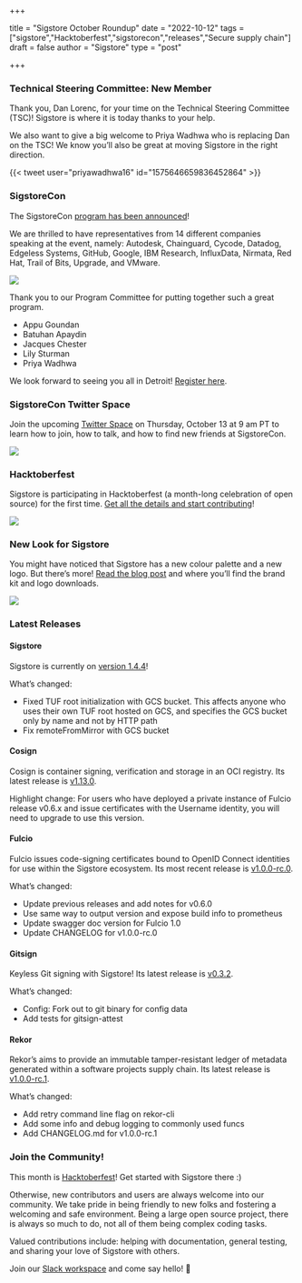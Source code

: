 +++

title = "Sigstore October Roundup"
date = "2022-10-12"
tags = ["sigstore","Hacktoberfest","sigstorecon","releases","Secure supply chain"]
draft = false
author = "Sigstore"
type = "post"

+++

### Technical Steering Committee: New Member

Thank you, Dan Lorenc, for your time on the Technical Steering Committee (TSC)! Sigstore is where it is today thanks to your help.

We also want to give a big welcome to Priya Wadhwa who is replacing Dan on the TSC! We know you’ll also be great at moving Sigstore in the right direction.

{{< tweet user="priyawadhwa16" id="1575646659836452864" >}}

### SigstoreCon

The SigstoreCon [program has been announced](https://events.linuxfoundation.org/sigstorecon-north-america/program/schedule/)!

We are thrilled to have representatives from 14 different companies speaking at the event, namely: Autodesk, Chainguard, Cycode, Datadog, Edgeless Systems, GitHub, Google, IBM Research, InfluxData, Nirmata, Red Hat, Trail of Bits, Upgrade, and VMware.

![](/images/sigstorecon.jpg)

Thank you to our Program Committee for putting together such a great program.

- Appu Goundan
- Batuhan Apaydin
- Jacques Chester
- Lily Sturman
- Priya Wadhwa

We look forward to seeing you all in Detroit! [Register here](https://events.linuxfoundation.org/sigstorecon-north-america/register/).

### SigstoreCon Twitter Space

Join the upcoming [Twitter Space](https://twitter.com/i/spaces/1lDxLnYZVVQGm) on Thursday, October 13 at 9 am PT to learn how to join, how to talk, and how to find new friends at SigstoreCon.

![](/images/twitterspace.jpg)

### Hacktoberfest

Sigstore is participating in Hacktoberfest (a month-long celebration of open source) for the first time. [Get all the details and start contributing](https://blog.sigstore.dev/contribute-to-sigstore-during-hacktoberfest-2022-42315a41da5f)!

![](/images/hacktober.png)

### New Look for Sigstore

You might have noticed that Sigstore has a new colour palette and a new logo. But there’s more! [Read the blog post](https://blog.sigstore.dev/a-new-look-for-sigstore-9dd38877e308) and where you’ll find the brand kit and logo downloads.

![](/images/newlook.png)

### Latest Releases

#### Sigstore

Sigstore is currently on [version 1.4.4](https://github.com/sigstore/sigstore/releases/tag/v1.4.4)!

What’s changed:

- Fixed TUF root initialization with GCS bucket. This affects anyone who uses their own TUF root hosted on GCS, and specifies the GCS bucket only by name and not by HTTP path
- Fix remoteFromMirror with GCS bucket

#### Cosign

Cosign is container signing, verification and storage in an OCI registry. Its latest release is [v1.13.0](https://github.com/sigstore/cosign/releases/tag/v1.13.0).

Highlight change: For users who have deployed a private instance of Fulcio release v0.6.x and issue certificates with the Username identity, you will need to upgrade to use this version.

#### Fulcio

Fulcio issues code-signing certificates bound to OpenID Connect identities for use within the Sigstore ecosystem. Its most recent release is [v1.0.0-rc.0](https://github.com/sigstore/fulcio/releases/tag/v1.0.0-rc.0).

What’s changed:

- Update previous releases and add notes for v0.6.0
- Use same way to output version and expose build info to prometheus
- Update swagger doc version for Fulcio 1.0
- Update CHANGELOG for v1.0.0-rc.0

#### Gitsign

Keyless Git signing with Sigstore! Its latest release is [v0.3.2](https://github.com/sigstore/gitsign/releases/tag/v0.3.2).

What’s changed:

- Config: Fork out to git binary for config data
- Add tests for gitsign-attest

#### Rekor

Rekor’s aims to provide an immutable tamper-resistant ledger of metadata generated within a software projects supply chain. Its latest release is [v1.0.0-rc.1](https://github.com/sigstore/rekor/releases/tag/v1.0.0-rc.1).

What’s changed:

- Add retry command line flag on rekor-cli
- Add some info and debug logging to commonly used funcs
- Add CHANGELOG.md for v1.0.0-rc.1

### Join the Community!

This month is [Hacktoberfest](https://blog.sigstore.dev/contribute-to-sigstore-during-hacktoberfest-2022-42315a41da5f)! Get started with Sigstore there :)

Otherwise, new contributors and users are always welcome into our community. We take pride in being friendly to new folks and fostering a welcoming and safe environment. Being a large open source project, there is always so much to do, not all of them being complex coding tasks.

Valued contributions include: helping with documentation, general testing, and sharing your love of Sigstore with others.

Join our [Slack workspace](https://join.slack.com/t/sigstore/shared_invite/zt-mhs55zh0-XmY3bcfWn4XEyMqUUutbUQ) and come say hello! 👋
